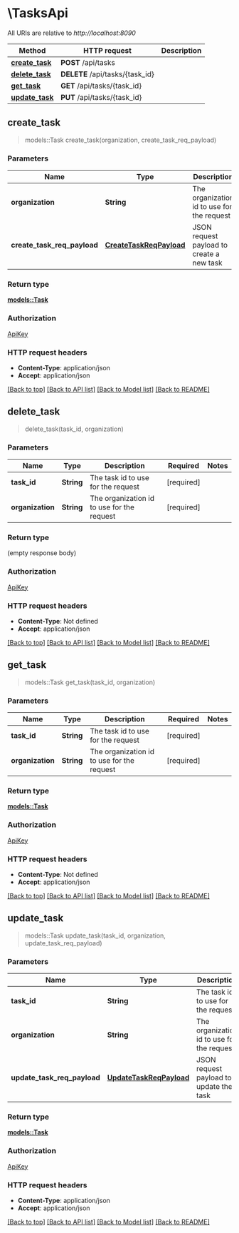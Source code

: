 # \TasksApi

All URIs are relative to *http://localhost:8090*

Method | HTTP request | Description
------------- | ------------- | -------------
[**create_task**](TasksApi.md#create_task) | **POST** /api/tasks | 
[**delete_task**](TasksApi.md#delete_task) | **DELETE** /api/tasks/{task_id} | 
[**get_task**](TasksApi.md#get_task) | **GET** /api/tasks/{task_id} | 
[**update_task**](TasksApi.md#update_task) | **PUT** /api/tasks/{task_id} | 



## create_task

> models::Task create_task(organization, create_task_req_payload)


### Parameters


Name | Type | Description  | Required | Notes
------------- | ------------- | ------------- | ------------- | -------------
**organization** | **String** | The organization id to use for the request | [required] |
**create_task_req_payload** | [**CreateTaskReqPayload**](CreateTaskReqPayload.md) | JSON request payload to create a new task | [required] |

### Return type

[**models::Task**](Task.md)

### Authorization

[ApiKey](../README.md#ApiKey)

### HTTP request headers

- **Content-Type**: application/json
- **Accept**: application/json

[[Back to top]](#) [[Back to API list]](../README.md#documentation-for-api-endpoints) [[Back to Model list]](../README.md#documentation-for-models) [[Back to README]](../README.md)


## delete_task

> delete_task(task_id, organization)


### Parameters


Name | Type | Description  | Required | Notes
------------- | ------------- | ------------- | ------------- | -------------
**task_id** | **String** | The task id to use for the request | [required] |
**organization** | **String** | The organization id to use for the request | [required] |

### Return type

 (empty response body)

### Authorization

[ApiKey](../README.md#ApiKey)

### HTTP request headers

- **Content-Type**: Not defined
- **Accept**: application/json

[[Back to top]](#) [[Back to API list]](../README.md#documentation-for-api-endpoints) [[Back to Model list]](../README.md#documentation-for-models) [[Back to README]](../README.md)


## get_task

> models::Task get_task(task_id, organization)


### Parameters


Name | Type | Description  | Required | Notes
------------- | ------------- | ------------- | ------------- | -------------
**task_id** | **String** | The task id to use for the request | [required] |
**organization** | **String** | The organization id to use for the request | [required] |

### Return type

[**models::Task**](Task.md)

### Authorization

[ApiKey](../README.md#ApiKey)

### HTTP request headers

- **Content-Type**: Not defined
- **Accept**: application/json

[[Back to top]](#) [[Back to API list]](../README.md#documentation-for-api-endpoints) [[Back to Model list]](../README.md#documentation-for-models) [[Back to README]](../README.md)


## update_task

> models::Task update_task(task_id, organization, update_task_req_payload)


### Parameters


Name | Type | Description  | Required | Notes
------------- | ------------- | ------------- | ------------- | -------------
**task_id** | **String** | The task id to use for the request | [required] |
**organization** | **String** | The organization id to use for the request | [required] |
**update_task_req_payload** | [**UpdateTaskReqPayload**](UpdateTaskReqPayload.md) | JSON request payload to update the task | [required] |

### Return type

[**models::Task**](Task.md)

### Authorization

[ApiKey](../README.md#ApiKey)

### HTTP request headers

- **Content-Type**: application/json
- **Accept**: application/json

[[Back to top]](#) [[Back to API list]](../README.md#documentation-for-api-endpoints) [[Back to Model list]](../README.md#documentation-for-models) [[Back to README]](../README.md)


